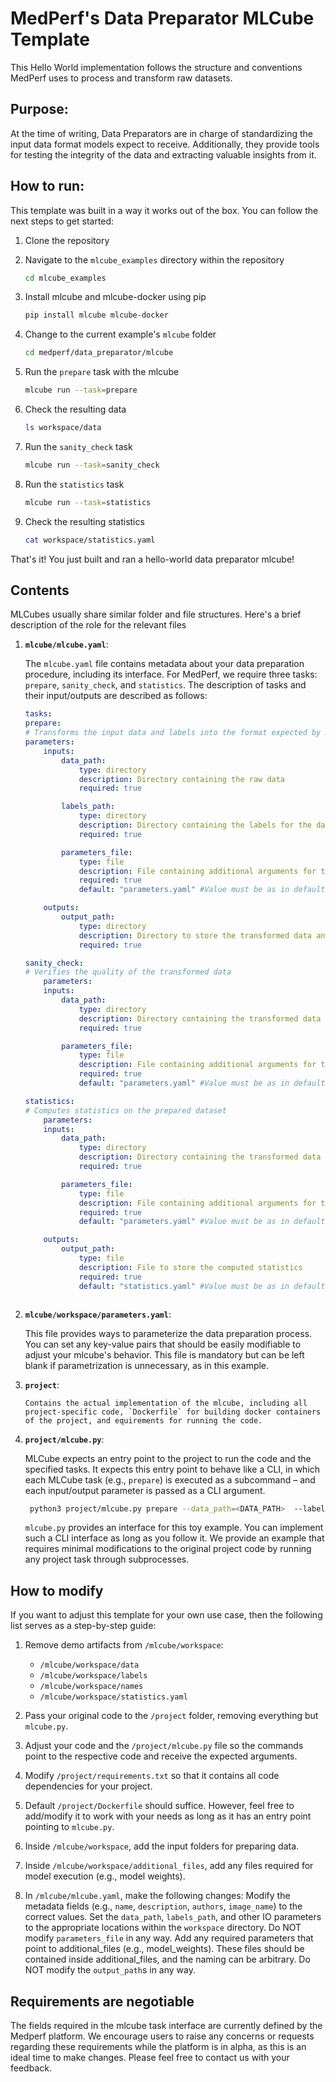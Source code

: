 # MedPerf's Data Preparator MLCube Template
This Hello World implementation follows the structure and conventions MedPerf uses to process and transform raw datasets.

## Purpose:
At the time of writing, Data Preparators are in charge of standardizing the input data format models expect to receive. Additionally, they provide tools for testing the integrity of the data and extracting valuable insights from it.

## How to run:
This template was built in a way it works out of the box. You can follow the next steps to get started:

1. Clone the repository
2. Navigate to the `mlcube_examples` directory within the repository
   ```bash
   cd mlcube_examples
   ```
3. Install mlcube and mlcube-docker using pip

   ```bash
   pip install mlcube mlcube-docker
   ```
4. Change to the current example's `mlcube` folder

   ```bash
   cd medperf/data_preparator/mlcube
   ```
5. Run the `prepare` task with the mlcube
   ```bash
   mlcube run --task=prepare
   ```
6. Check the resulting data
   ```bash
   ls workspace/data
   ```
7. Run the `sanity_check` task
    ```bash
    mlcube run --task=sanity_check
    ```
8. Run the `statistics` task
    ```bash
    mlcube run --task=statistics
    ``` 
9. Check the resulting statistics
    ```bash
    cat workspace/statistics.yaml
    ```
That's it! You just built and ran a hello-world data preparator mlcube!

## Contents

MLCubes usually share similar folder and file structures. Here's a brief description of the role for the relevant files

1. __`mlcube/mlcube.yaml`__: 

    The `mlcube.yaml` file contains metadata about your data preparation procedure, including its interface. For MedPerf, we require three tasks: `prepare`, `sanity_check`, and `statistics`. The description of tasks and their input/outputs are described as follows:

    ```yml
    tasks:
    prepare:
    # Transforms the input data and labels into the format expected by model cubes
    parameters:
        inputs:
            data_path:
                type: directory
                description: Directory containing the raw data
                required: true

            labels_path:
                type: directory
                description: Directory containing the labels for the data
                required: true

            parameters_file:
                type: file
                description: File containing additional arguments for the data transformation
                required: true
                default: "parameters.yaml" #Value must be as in default

        outputs:
            output_path:
                type: directory
                description: Directory to store the transformed data and labels
                required: true

    sanity_check:
    # Verifies the quality of the transformed data
        parameters:
        inputs:
            data_path:
                type: directory
                description: Directory containing the transformed data (output of the prepare task)
                required: true

            parameters_file:
                type: file
                description: File containing additional arguments for the sanity check
                required: true
                default: "parameters.yaml" #Value must be as in default

    statistics:
    # Computes statistics on the prepared dataset
        parameters:
        inputs:
            data_path:
                type: directory
                description: Directory containing the transformed data (output of the prepare task)
                required: true

            parameters_file:
                type: file
                description: File containing additional arguments for the statistics computation
                required: true
                default: "parameters.yaml" #Value must be as in default

        outputs:
            output_path:
                type: file
                description: File to store the computed statistics
                required: true
                default: "statistics.yaml" #Value must be as in default



    ```

2. __`mlcube/workspace/parameters.yaml`__:

   This file provides ways to parameterize the data preparation process. You can set any key-value pairs that should be easily modifiable to adjust your mlcube's behavior. This file is mandatory but can be left blank if parametrization is unnecessary, as in this example.

3. __`project`__: 
   
       Contains the actual implementation of the mlcube, including all project-specific code, `Dockerfile` for building docker containers of the project, and equirements for running the code.
    
5. __`project/mlcube.py`__: 
   
   MLCube expects an entry point to the project to run the code and the specified tasks. It expects this entry point to behave like a CLI, in which each MLCube task (e.g., `prepare`) is executed as a subcommand – and each input/output parameter is passed as a CLI argument. 

   ```bash
    python3 project/mlcube.py prepare --data_path=<DATA_PATH>  --labels_path=<LABELS_PATH> --parameters_file=<PARAMETERS_FILE> --output_path=<OUTPUT_PATH>
   ```
   `mlcube.py` provides an interface for this toy example. You can implement such a CLI interface as long as you follow it. We provide an example that requires minimal modifications to the original project code by running any project task through subprocesses.

## How to modify
If you want to adjust this template for your own use case, then the following list serves as a step-by-step guide:

1. Remove demo artifacts from `/mlcube/workspace`: 
     - `/mlcube/workspace/data`
     - `/mlcube/workspace/labels`
     - `/mlcube/workspace/names`
     - `/mlcube/workspace/statistics.yaml`

2. Pass your original code to the `/project` folder, removing everything but `mlcube.py`.

3. Adjust your code and the `/project/mlcube.py` file so the commands point to the respective code and receive the expected arguments.

4. Modify `/project/requirements.txt` so that it contains all code dependencies for your project.

5. Default `/project/Dockerfile` should suffice. However, feel free to add/modify it to work with your needs as long as it has an entry point pointing to `mlcube.py`.

6. Inside `/mlcube/workspace`, add the input folders for preparing data.

7. Inside `/mlcube/workspace/additional_files`, add any files required for model execution (e.g., model weights).

8. In `/mlcube/mlcube.yaml`, make the following changes:
 Modify the metadata fields (e.g., `name`, `description`, `authors`, `image_name`) to the correct values.
Set the `data_path`, `labels_path`, and other IO parameters to the appropriate locations within the `workspace` directory.
Do NOT modify `parameters_file` in any way.
Add any required parameters that point to additional_files (e.g., model_weights). These files should be contained inside additional_files, and the naming can be arbitrary.
Do NOT modify the `output_path`s in any way.

## Requirements are negotiable
The fields required in the mlcube task interface are currently defined by the Medperf platform. We encourage users to raise any concerns or requests regarding these requirements while the platform is in alpha, as this is an ideal time to make changes. Please feel free to contact us with your feedback.
